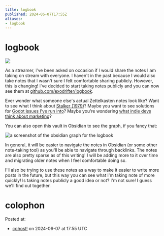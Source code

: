 ```yaml
---
title: logbook
published: 2024-06-07T17:55Z
aliases:
- logbook
---
```


# logbook

![](20240607-logo.png)

As a streamer, I've been asked on occasion if I would share the notes I am taking on stream with everyone. I haven't in the past because I would also take notes that I wasn't sure I felt comfortable sharing publicly. However, this is changing! I've decided to start taking notes publicly and you can now see them at [github.com/exodrifter/logbook](https://github.com/exodrifter/logbook).

Ever wonder what someone else's actual Zettelkasten notes look like? Want to see what I think about [Stalker (1979)](../notes/stalker.md)? Maybe you want to see solutions for [Godot issues I've run into](../notes/godot.md)? Maybe you're wondering [what indie devs think about marketing](../notes/marketing.md)?

You can also open this vault in Obsidian to see the graph, if you fancy that:

![a screenshot of the obsidian graph for the logbook](20240607-graph.png)

In general, it will be easier to navigate the notes in Obsidian (or some other note-taking tool) as you'll be able to navigate through backlinks. The notes are also pretty sparse as of this writing! I will be adding more to it over time and migrating older notes when I feel comfortable doing so.

I'll also be trying to use these notes as a way to make it easier to write more posts in the future, but this way you can see what I'm taking note of more quickly! Is taking notes publicly a good idea or not? I'm not sure! I guess we'll find out together.

# colophon

Posted at:
- [cohost!](https://cohost.org/exodrifter/post/6318896-logbook) on 2024-06-07 at 17:55 UTC
